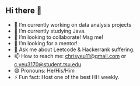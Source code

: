 ## Hi there 👋

<!--
**Chrisyeu11/Chrisyeu11** is a ✨ _special_ ✨ repository because its `README.md` (this file) appears on your GitHub profile.
Here are some ideas to get you started:
-->
- 🔭 I’m currently working on data analysis projects
- 🌱 I’m currently studying Java. 
- 👯 I’m looking to collaborate! Msg me! 
- 🤔 I’m looking for a mentor! 
- 💬 Ask me about Leetcode & Hackerrank suffering. 
- 📫 How to reach me: chrisyeu11@gmail.com or c.yeu3170@student.tsu.edu   
- 😄 Pronouns: He/His/Him
- ⚡ Fun fact: Host one of the best HH weekly.
